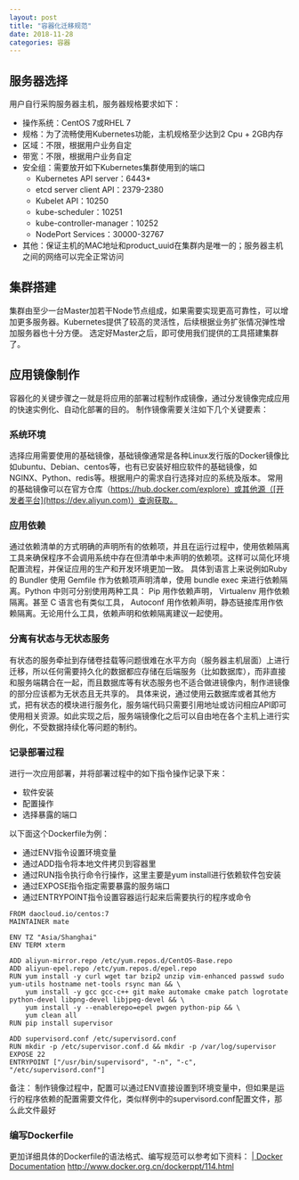 ```yaml
---
layout: post
title: "容器化迁移规范"
date: 2018-11-28
categories: 容器
---
```


## 服务器选择
用户自行采购服务器主机，服务器规格要求如下：
- 操作系统：CentOS 7或RHEL 7
- 规格：为了流畅使用Kubernetes功能，主机规格至少达到2 Cpu + 2GB内存
- 区域：不限，根据用户业务自定
- 带宽：不限，根据用户业务自定
- 安全组：需要放开如下Kubernetes集群使用到的端口
	- Kubernetes API server：6443*
	- etcd server client API：2379-2380
	- Kubelet API：10250
	- kube-scheduler：10251
	- kube-controller-manager：10252
	- NodePort Services：30000-32767
- 其他：保证主机的MAC地址和product_uuid在集群内是唯一的；服务器主机之间的网络可以完全正常访问


## 集群搭建
集群由至少一台Master加若干Node节点组成，如果需要实现更高可靠性，可以增加更多服务器。Kubernetes提供了较高的灵活性，后续根据业务扩张情况弹性增加服务器也十分方便。
选定好Master之后，即可使用我们提供的工具搭建集群了。


## 应用镜像制作
容器化的关键步骤之一就是将应用的部署过程制作成镜像，通过分发镜像完成应用的快速实例化、自动化部署的目的。
制作镜像需要关注如下几个关键要素：

### 系统环境
选择应用需要使用的基础镜像，基础镜像通常是各种Linux发行版的Docker镜像比如ubuntu、Debian、centos等，也有已安装好相应软件的基础镜像，如NGINX、Python、redis等。根据用户的需求自行选择对应的系统及版本。
常用的基础镜像可以在官方仓库（https://hub.docker.com/explore）或其他源（[开发者平台](https://dev.aliyun.com)）查询获取。

### 应用依赖 
通过依赖清单的方式明确的声明所有的依赖项，并且在运行过程中，使用依赖隔离工具来确保程序不会调用系统中存在但清单中未声明的依赖项。这样可以简化环境配置流程，并保证应用的生产和开发环境更加一致。
具体到语言上来说例如Ruby 的 Bundler 使用 Gemfile 作为依赖项声明清单，使用 bundle exec 来进行依赖隔离。Python 中则可分别使用两种工具： Pip 用作依赖声明， Virtualenv 用作依赖隔离。甚至 C 语言也有类似工具， Autoconf 用作依赖声明，静态链接库用作依赖隔离。无论用什么工具，依赖声明和依赖隔离建议一起使用。

### 分离有状态与无状态服务
有状态的服务牵扯到存储卷挂载等问题很难在水平方向（服务器主机层面）上进行迁移，所以任何需要持久化的数据都应存储在后端服务（比如数据库），而非直接和服务端耦合在一起，而且数据库等有状态服务也不适合做进镜像内，制作进镜像的部分应该都为无状态且无共享的。
具体来说，通过使用云数据库或者其他方式，把有状态的模块进行服务化，服务端代码只需要引用地址或访问相应API即可使用相关资源。如此实现之后，服务端镜像化之后可以自由地在各个主机上进行实例化，不受数据持续化等问题的制约。

### 记录部署过程
进行一次应用部署，并将部署过程中的如下指令操作记录下来：
- 软件安装
- 配置操作
- 选择暴露的端口

以下面这个Dockerfile为例：
- 通过ENV指令设置环境变量
- 通过ADD指令将本地文件拷贝到容器里
- 通过RUN指令执行命令行操作，这里主要是yum install进行依赖软件包安装
- 通过EXPOSE指令指定需要暴露的服务端口
- 通过ENTRYPOINT指令设置容器运行起来后需要执行的程序或命令

```
FROM daocloud.io/centos:7 
MAINTAINER mate
 
ENV TZ "Asia/Shanghai" 
ENV TERM xterm 

ADD aliyun-mirror.repo /etc/yum.repos.d/CentOS-Base.repo 
ADD aliyun-epel.repo /etc/yum.repos.d/epel.repo 
RUN yum install -y curl wget tar bzip2 unzip vim-enhanced passwd sudo yum-utils hostname net-tools rsync man && \ 
	yum install -y gcc gcc-c++ git make automake cmake patch logrotate python-devel libpng-devel libjpeg-devel && \ 
	yum install -y --enablerepo=epel pwgen python-pip && \ 
	yum clean all 
RUN pip install supervisor
 
ADD supervisord.conf /etc/supervisord.conf 
RUN mkdir -p /etc/supervisor.conf.d && mkdir -p /var/log/supervisor 
EXPOSE 22 
ENTRYPOINT ["/usr/bin/supervisord", "-n", "-c", "/etc/supervisord.conf"] 
```

备注：
制作镜像过程中，配置可以通过ENV直接设置到环境变量中，但如果是运行的程序依赖的配置需要文件化，类似样例中的supervisord.conf配置文件，那么此文件最好

### 编写Dockerfile
更加详细具体的Dockerfile的语法格式、编写规范可以参考如下资料：
[| Docker Documentation](https://docs.docker.com/engine/reference/builder/)
http://www.docker.org.cn/dockerppt/114.html
